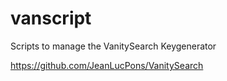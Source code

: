 # vanscript

Scripts to manage the VanitySearch Keygenerator 

https://github.com/JeanLucPons/VanitySearch
